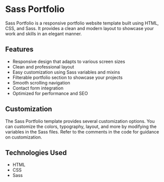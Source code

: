 # Sass Portfolio

Sass Portfolio is a responsive portfolio website template built using HTML, CSS, and Sass. It provides a clean and modern layout to showcase your work and skills in an elegant manner.

## Features

- Responsive design that adapts to various screen sizes
- Clean and professional layout
- Easy customization using Sass variables and mixins
- Filterable portfolio section to showcase your projects
- Smooth scrolling navigation
- Contact form integration
- Optimized for performance and SEO

## Customization

The Sass Portfolio template provides several customization options. You can customize the colors, typography, layout, and more by modifying the variables in the Sass files. Refer to the comments in the code for guidance on customization.

## Technologies Used

- HTML
- CSS
- Sass
